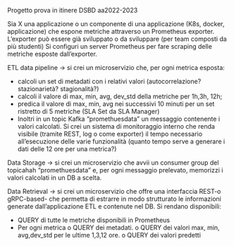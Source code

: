 Progetto prova in itinere DSBD aa2022-2023

Sia X una applicazione o un componente di una applicazione (K8s, docker, applicazione) che
espone metriche attraverso un Prometheus exporter.
L’exporter può essere già sviluppato o da sviluppare (per team composti da più studenti)
Si configuri un server Prometheus per fare scraping delle metriche esposte dall’exporter.

ETL data pipeline -> si crei un microservizio che, per ogni metrica esposta:
- calcoli un set di metadati con i relativi valori (autocorrelazione? stazionarietà?
stagionalità?)
- calcoli il valore di max, min, avg, dev_std della metriche per 1h,3h, 12h;
- predica il valore di max, min, avg nei successivi 10 minuti per un set ristretto di 5
metriche (SLA Set da SLA Manager)
- Inoltri in un topic Kafka “promethuesdata” un messaggio contenente i valori
calcolati.
Si crei un sistema di monitoraggio interno che renda visibile (tramite REST, log o come
exporter) il tempo necessario all’esecuzione delle varie funzionalità (quanto tempo serve a
generare i dati delle 12 ore per una metrica?)

Data Storage -> si crei un microservizio che avvii un consumer group del topicahah
“promethuesdata” e, per ogni messaggio prelevato, memorizzi i valori calcolati in un DB a
scelta.

Data Retrieval -> si crei un microservizio che offre una interfaccia REST-o gRPC-based- che
permetta di estrarre in modo strutturato le informazioni generate dall’applicazione ETL e contenute nel DB.
Si rendano disponibili:
- QUERY di tutte le metriche disponibili in Prometheus
- Per ogni metrica
o QUERY dei metadati.
o QUERY dei valori max, min, avg,dev_std per le ultime 1,3,12 ore.
o QUERY dei valori predetti